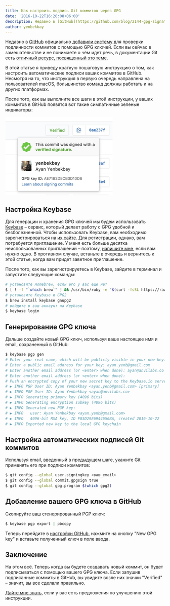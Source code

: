 ```yaml
---
title: Как настроить подпись Git коммитов через GPG
date: '2016-10-22T16:20:08+06:00'
description: Недавно в [GitHub](https://github.com/blog/2144-gpg-signature-verification) официально [добавили систему](https://github.com/blog/2144-gpg-signature-verification) для проверки подлинности коммитов с помощью GPG ключей.
author: yenbekbay
---
```


Недавно в [GitHub](https://github.com/blog/2144-gpg-signature-verification) официально [добавили систему](https://github.com/blog/2144-gpg-signature-verification) для проверки подлинности коммитов с помощью GPG ключей. Если вы сейчас в замешательстве и не понимаете о чём идет речь, в документации Git есть [отличный ресурс, посвященный это теме](http://bit.ly/2dIVZOL).

В этой статье я приведу краткую пошаговую инструкцию о том, как настроить автоматические подписи ваших коммитов в GitHub. Несмотря на то, что инструкция в первую очередь направлена на пользователей macOS, большинство команд должны работать и на других платформах.

После того, как вы выполните все шаги в этой инструкции, у ваших коммитов в GitHub появятся вот такие симпатичные зеленые индикаторы:

<img src="gpg-github-screenshot.jpg" alt="Скриншот с GitHub" width="339">

## Настройка Keybase

Для генерации и хранения GPG ключей мы будем использовать [Keybase](https://keybase.io/) – сервис, который делает работу c GPG удобной и безболезненной.
Чтобы использовать Keybase, вам необходимо зарегистрироваться на [их сайте](https://keybase.io/). Для регистрации, однако, вам потребуется приглашение. У меня есть больше десятка неиспользованных приглашений – поэтому, [напишите мне](mailto:ayan@anvilabs.co), если вам нужно одно. В противном случае, встаньте в очередь и вернитесь к этой статье, когда вам придет заветное приглашение.

После того, как вы зарегистрируетесь в Keybase, зайдите в терминал и запустите следующие команды:
```bash
# установите Homebrew, если его у вас еще нет
$ [ ! -f "`which brew`" ] && /usr/bin/ruby -e "$(curl -fsSL https://raw.githubusercontent.com/Homebrew/install/master/install)"
# установите Keybase и GPG2
$ brew install keybase gnupg2
# войдите в ваш аккаунт на Keybase
$ keybase login
```

## Генерирование GPG ключа

Дальше создайте новый GPG ключ, используя ваше настоящее имя и email, сохраненный в GitHub:
```bash
$ keybase pgp gen
# Enter your real name, which will be publicly visible in your new key: Ayan Yenbekbay
# Enter a public email address for your key: ayan.yenb@gmail.com
# Enter another email address (or <enter> when done): ayan@anvilabs.co
# Enter another email address (or <enter> when done):
# Push an encrypted copy of your new secret key to the Keybase.io server? [Y/n] Y
# ▶ INFO PGP User ID: Ayan Yenbekbay <ayan.yenb@gmail.com> [primary]
# ▶ INFO PGP User ID: Ayan Yenbekbay <ayan@anvilabs.co>
# ▶ INFO Generating primary key (4096 bits)
# ▶ INFO Generating encryption subkey (4096 bits)
# ▶ INFO Generated new PGP key:
# ▶ INFO   user: Ayan Yenbekbay <ayan.yenb@gmail.com>
# ▶ INFO   4096-bit RSA key, ID F85D29E6944656BA, created 2016-10-22
# ▶ INFO Exported new key to the local GPG keychain
```

## Настройка автоматических подписей Git коммитов

Используя email, введенный в предыдущем шаге, укажите Git применять его при подписи коммитов:
```bash
$ git config --global user.signingkey <ваш_email>
$ git config --global commit.gpgsign true
$ git config --global gpg.program $(which gpg2)
```

## Добавление вашего GPG ключа в GitHub

Cкопируйте ваш сгенерированный PGP ключ:
```bash
$ keybase pgp export | pbcopy
```

Теперь перейдите в [настройки GitHub](https://github.com/settings/keys), нажмите на кнопку "New GPG key" и вставьте полученный ключ в поле ввода.

## Заключение

На этом всё. Теперь когда вы будете создавать новый коммит, он будет подписываться с помощью вашего GPG ключа. Если запушив подписанные коммиты в GitHub, вы увидите возле них значки "Verified" – значит, вы все сделали правильно.

[Дайте мне знать](mailto:ayan@anvilabs.co), если у вас есть предложения по улучшению этой инструкции.
